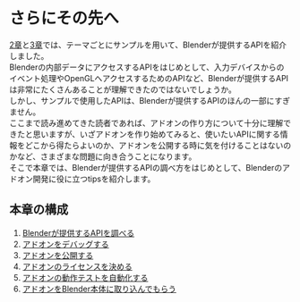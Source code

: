 <div id="ch_title_img_4"></div>

<div id="ch_title_text"></div>

# さらにその先へ

<div id="ch_body"></div>

[2章](../chapter_02/SUMMARY.md)と[3章](../chapter_03/SUMMARY.md)では、テーマごとにサンプルを用いて、Blenderが提供するAPIを紹介しました。  
Blenderの内部データにアクセスするAPIをはじめとして、入力デバイスからのイベント処理やOpenGLへアクセスするためのAPIなど、Blenderが提供するAPIは非常にたくさんあることが理解できたのではないでしょうか。  
しかし、サンプルで使用したAPIは、Blenderが提供するAPIのほんの一部にすぎません。  
ここまで読み進めてきた読者であれば、アドオンの作り方について十分に理解できたと思いますが、いざアドオンを作り始めてみると、使いたいAPIに関する情報をどこから得たらよいのか、アドオンを公開する時に気を付けることはないのかなど、さまざまな問題に向き合うことになります。  
そこで本章では、Blenderが提供するAPIの調べ方をはじめとして、Blenderのアドオン開発に役に立つtipsを紹介します。


<div id="ch_toc_title"></div>

## 本章の構成

<div id="ch_toc"></div>

1. [Blenderが提供するAPIを調べる](01_Research_official_Blender_API_for_Add-on.md)
2. [アドオンをデバッグする](02_Debug_Add-on.md)
3. [アドオンを公開する](03_Publish_your_Add-on.md)
4. [アドオンのライセンスを決める](04_Determine_License_of_Add-on.md)
5. [アドオンの動作テストを自動化する](05_Test_Add-on_Automatically.md)
6. [アドオンをBlender本体に取り込んでもらう](06_Commit_your_Add-on_to_Blender.md)

<div id="space_page"></div>
